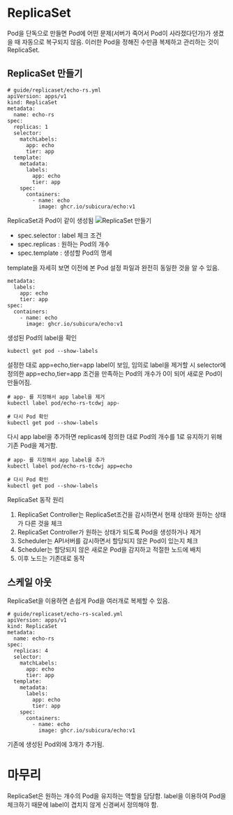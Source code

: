 # ReplicaSet
Pod을 단독으로 만들면 Pod에 어떤 문제(서버가 죽어서 Pod이 사라졌다던가)가 생겼을 때 자동으로 복구되지 않음. 이러한 Pod을 정해진 수만큼 복제하고 관리하는 것이 ReplicaSet.

## ReplicaSet 만들기
```
# guide/replicaset/echo-rs.yml
apiVersion: apps/v1
kind: ReplicaSet
metadata:
  name: echo-rs
spec:
  replicas: 1
  selector:
    matchLabels:
      app: echo
      tier: app
  template:
    metadata:
      labels:
        app: echo
        tier: app
    spec:
      containers:
        - name: echo
          image: ghcr.io/subicura/echo:v1
```
ReplicaSet과 Pod이 같이 생성됨
![ReplicaSet 만들기](https://subicura.com/k8s/assets/img/rs.09734c4b.png)

- spec.selector	: label 체크 조건
- spec.replicas	: 원하는 Pod의 개수
- spec.template	: 생성할 Pod의 명세

template을 자세히 보면 이전에 본 Pod 설정 파일과 완전히 동일한 것을 알 수 있음.
```
metadata:
  labels:
    app: echo
    tier: app
spec:
  containers:
    - name: echo
      image: ghcr.io/subicura/echo:v1
```

생성된 Pod의 label을 확인
```
kubectl get pod --show-labels
```

설정한 대로 app=echo,tier=app label이 보임, 임의로 label을 제거할 시 selector에 정의한 app=echo,tier=app 조건을 만족하는 Pod의 개수가 0이 되어 새로운 Pod이 만들어짐. 
```
# app- 를 지정해서 app label을 제거
kubectl label pod/echo-rs-tcdwj app-

# 다시 Pod 확인
kubectl get pod --show-labels
```

다시 app label을 추가하면 replicas에 정의한 대로 Pod의 개수를 1로 유지하기 위해 기존 Pod을 제거함.
```
# app- 를 지정해서 app label을 추가
kubectl label pod/echo-rs-tcdwj app=echo

# 다시 Pod 확인
kubectl get pod --show-labels
```

ReplicaSet 동작 원리
1. ReplicaSet Controller는 ReplicaSet조건을 감시하면서 현재 상태와 원하는 상태가 다른 것을 체크
2. ReplicaSet Controller가 원하는 상태가 되도록 Pod을 생성하거나 제거
3. Scheduler는 API서버를 감시하면서 할당되지 않은 Pod이 있는지 체크
4. Scheduler는 할당되지 않은 새로운 Pod을 감지하고 적절한 노드에 배치
5. 이후 노드는 기존대로 동작

## 스케일 아웃
ReplicaSet을 이용하면 손쉽게 Pod을 여러개로 복제할 수 있음.
```
# guide/replicaset/echo-rs-scaled.yml 
apiVersion: apps/v1
kind: ReplicaSet
metadata:
  name: echo-rs
spec:
  replicas: 4
  selector:
    matchLabels:
      app: echo
      tier: app
  template:
    metadata:
      labels:
        app: echo
        tier: app
    spec:
      containers:
        - name: echo
          image: ghcr.io/subicura/echo:v1
```
기존에 생성된 Pod외에 3개가 추가됨.

# 마무리
ReplicaSet은 원하는 개수의 Pod을 유지하는 역할을 담당함.  label을 이용하여 Pod을 체크하기 때문에 label이 겹치지 않게 신경써서 정의해야 함.